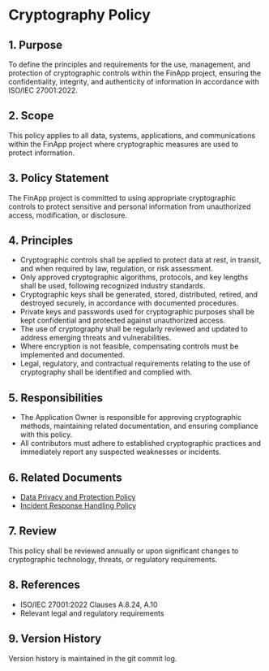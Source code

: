 # Cryptography Policy

## 1. Purpose

To define the principles and requirements for the use, management, and protection of cryptographic controls within the FinApp project, ensuring the confidentiality, integrity, and authenticity of information in accordance with ISO/IEC 27001:2022.

## 2. Scope

This policy applies to all data, systems, applications, and communications within the FinApp project where cryptographic measures are used to protect information.

## 3. Policy Statement

The FinApp project is committed to using appropriate cryptographic controls to protect sensitive and personal information from unauthorized access, modification, or disclosure.

## 4. Principles

- Cryptographic controls shall be applied to protect data at rest, in transit, and when required by law, regulation, or risk assessment.
- Only approved cryptographic algorithms, protocols, and key lengths shall be used, following recognized industry standards.
- Cryptographic keys shall be generated, stored, distributed, retired, and destroyed securely, in accordance with documented procedures.
- Private keys and passwords used for cryptographic purposes shall be kept confidential and protected against unauthorized access.
- The use of cryptography shall be regularly reviewed and updated to address emerging threats and vulnerabilities.
- Where encryption is not feasible, compensating controls must be implemented and documented.
- Legal, regulatory, and contractual requirements relating to the use of cryptography shall be identified and complied with.

## 5. Responsibilities

- The Application Owner is responsible for approving cryptographic methods, maintaining related documentation, and ensuring compliance with this policy.
- All contributors must adhere to established cryptographic practices and immediately report any suspected weaknesses or incidents.

## 6. Related Documents

- [Data Privacy and Protection Policy](./07%20Data%20Privacy%20and%20Protection%20Policy.md)
- [Incident Response Handling Policy](./08%20Incident%20Response%20Handling%20Policy.md)

## 7. Review

This policy shall be reviewed annually or upon significant changes to cryptographic technology, threats, or regulatory requirements.

## 8. References

- ISO/IEC 27001:2022 Clauses A.8.24, A.10
- Relevant legal and regulatory requirements

## 9. Version History

Version history is maintained in the git commit log.

